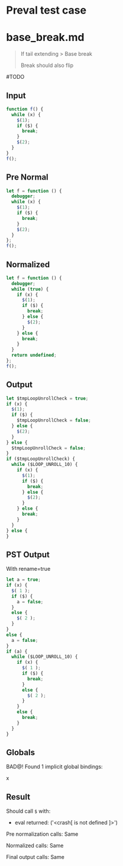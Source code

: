 # Preval test case

# base_break.md

> If tail extending > Base break
>
> Break should also flip

#TODO

## Input

`````js filename=intro
function f() {
  while (x) {
    $(1);
    if ($) {
      break;
    }
    $(2);
  }
}
f();
`````

## Pre Normal

`````js filename=intro
let f = function () {
  debugger;
  while (x) {
    $(1);
    if ($) {
      break;
    }
    $(2);
  }
};
f();
`````

## Normalized

`````js filename=intro
let f = function () {
  debugger;
  while (true) {
    if (x) {
      $(1);
      if ($) {
        break;
      } else {
        $(2);
      }
    } else {
      break;
    }
  }
  return undefined;
};
f();
`````

## Output

`````js filename=intro
let $tmpLoopUnrollCheck = true;
if (x) {
  $(1);
  if ($) {
    $tmpLoopUnrollCheck = false;
  } else {
    $(2);
  }
} else {
  $tmpLoopUnrollCheck = false;
}
if ($tmpLoopUnrollCheck) {
  while ($LOOP_UNROLL_10) {
    if (x) {
      $(1);
      if ($) {
        break;
      } else {
        $(2);
      }
    } else {
      break;
    }
  }
} else {
}
`````

## PST Output

With rename=true

`````js filename=intro
let a = true;
if (x) {
  $( 1 );
  if ($) {
    a = false;
  }
  else {
    $( 2 );
  }
}
else {
  a = false;
}
if (a) {
  while ($LOOP_UNROLL_10) {
    if (x) {
      $( 1 );
      if ($) {
        break;
      }
      else {
        $( 2 );
      }
    }
    else {
      break;
    }
  }
}
`````

## Globals

BAD@! Found 1 implicit global bindings:

x

## Result

Should call `$` with:
 - eval returned: ('<crash[ <ref> is not defined ]>')

Pre normalization calls: Same

Normalized calls: Same

Final output calls: Same
